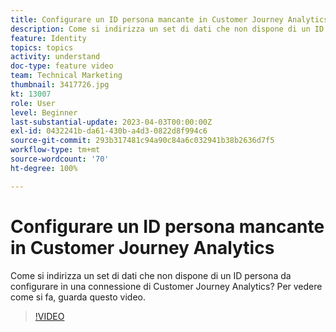 ```yaml
---
title: Configurare un ID persona mancante in Customer Journey Analytics
description: Come si indirizza un set di dati che non dispone di un ID persona da configurare? Per vedere come si fa, guarda questo video.
feature: Identity
topics: topics
activity: understand
doc-type: feature video
team: Technical Marketing
thumbnail: 3417726.jpg
kt: 13007
role: User
level: Beginner
last-substantial-update: 2023-04-03T00:00:00Z
exl-id: 0432241b-da61-430b-a4d3-0822d8f994c6
source-git-commit: 293b317481c94a90c84a6c032941b38b2636d7f5
workflow-type: tm+mt
source-wordcount: '70'
ht-degree: 100%

---
```


# Configurare un ID persona mancante in Customer Journey Analytics

Come si indirizza un set di dati che non dispone di un ID persona da configurare in una connessione di Customer Journey Analytics? Per vedere come si fa, guarda questo video.

>[!VIDEO](https://video.tv.adobe.com/v/3417726/?quality=12&learn=on)
